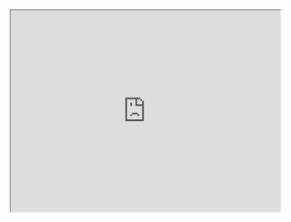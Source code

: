 <div id="header" align="center">
  <iframe src="https://giphy.com/embed/qgQUggAC3Pfv687qPC" width="480" height="360"/>
</div>

<h1>Hi There!</h1>

<h2>Welcome to my portfolio!</h2>
